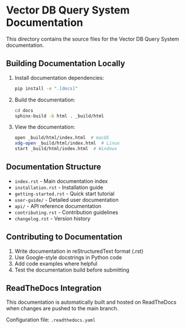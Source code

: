 # Vector DB Query System Documentation

This directory contains the source files for the Vector DB Query System documentation.

## Building Documentation Locally

1. Install documentation dependencies:
   ```bash
   pip install -e ".[docs]"
   ```

2. Build the documentation:
   ```bash
   cd docs
   sphinx-build -b html . _build/html
   ```

3. View the documentation:
   ```bash
   open _build/html/index.html  # macOS
   xdg-open _build/html/index.html  # Linux
   start _build/html/index.html  # Windows
   ```

## Documentation Structure

- `index.rst` - Main documentation index
- `installation.rst` - Installation guide
- `getting-started.rst` - Quick start tutorial
- `user-guide/` - Detailed user documentation
- `api/` - API reference documentation
- `contributing.rst` - Contribution guidelines
- `changelog.rst` - Version history

## Contributing to Documentation

1. Write documentation in reStructuredText format (.rst)
2. Use Google-style docstrings in Python code
3. Add code examples where helpful
4. Test the documentation build before submitting

## ReadTheDocs Integration

This documentation is automatically built and hosted on ReadTheDocs when changes are pushed to the main branch.

Configuration file: `.readthedocs.yaml`